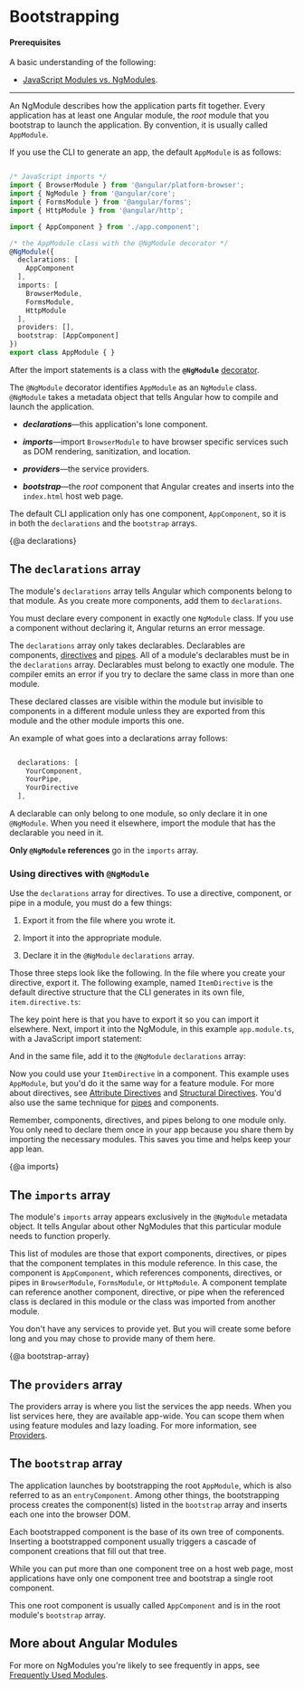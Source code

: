 # Bootstrapping

#### Prerequisites

A basic understanding of the following:

* [JavaScript Modules vs. NgModules](guide/ngmodule-vs-jsmodule).

<hr />

An NgModule describes how the application parts fit together.
Every application has at least one Angular module, the _root_ module
that you bootstrap to launch the application.
By convention, it is usually called `AppModule`.

If you use the CLI to generate an app, the default `AppModule` is as follows:

```typescript

/* JavaScript imports */
import { BrowserModule } from '@angular/platform-browser';
import { NgModule } from '@angular/core';
import { FormsModule } from '@angular/forms';
import { HttpModule } from '@angular/http';

import { AppComponent } from './app.component';

/* the AppModule class with the @NgModule decorator */
@NgModule({
  declarations: [
    AppComponent
  ],
  imports: [
    BrowserModule,
    FormsModule,
    HttpModule
  ],
  providers: [],
  bootstrap: [AppComponent]
})
export class AppModule { }

```

After the import statements is a class with the
**`@NgModule`** [decorator](guide/glossary#decorator '"Decorator" explained').

The `@NgModule` decorator identifies `AppModule` as an `NgModule` class.
`@NgModule` takes a metadata object that tells Angular how to compile and launch the application.

* **_declarations_**&mdash;this application's lone component.

* **_imports_**&mdash;import `BrowserModule` to have browser specific services such as DOM rendering, sanitization, and location.

* **_providers_**&mdash;the service providers.

* **_bootstrap_**&mdash;the _root_ component that Angular creates and inserts
into the `index.html` host web page.

The default CLI application only has one component, `AppComponent`, so it
is in both the `declarations` and the `bootstrap` arrays.

{@a declarations}

## The `declarations` array

The module's `declarations` array tells Angular which components belong to that module.
As you create more components, add them to `declarations`.

You must declare every component in exactly one `NgModule` class.
If you use a component without declaring it, Angular returns an
error message.

The `declarations` array only takes declarables. Declarables
are components, [directives](guide/attribute-directives) and [pipes](guide/pipes).
All of a module's declarables must be in the `declarations` array.
Declarables must belong to exactly one module. The compiler emits
an error if you try to declare the same class in more than one module.

These declared classes are visible within the module but invisible
to components in a different module unless they are exported from
this module and the other module imports this one.

An example of what goes into a declarations array follows:

```typescript

  declarations: [
    YourComponent,
    YourPipe,
    YourDirective
  ],

```

A declarable can only belong to one module, so only declare it in
one `@NgModule`. When you need it elsewhere,
import the module that has the declarable you need in it.

**Only `@NgModule` references** go in the `imports` array.

### Using directives with `@NgModule`

Use the `declarations` array for directives.
To use a directive, component, or pipe in a module, you must do a few things:

1. Export it from the file where you wrote it.

2. Import it into the appropriate module.

3. Declare it in the `@NgModule` `declarations` array.

Those three steps look like the following. In the file where you create your directive, export it.
The following example, named `ItemDirective` is the default directive structure that the CLI generates in its own file, `item.directive.ts`:

<code-example path="bootstrapping/src/app/item.directive.ts" region="directive" title="src/app/item.directive.ts" linenums="false">

</code-example>

The key point here is that you have to export it so you can import it elsewhere. Next, import it
into the NgModule, in this example `app.module.ts`, with a JavaScript import statement:

<code-example path="bootstrapping/src/app/app.module.ts" region="directive-import" title="src/app/app.module.ts" linenums="false">

</code-example>

And in the same file, add it to the `@NgModule` `declarations` array:

<code-example path="bootstrapping/src/app/app.module.ts" region="declarations" title="src/app/app.module.ts" linenums="false">

</code-example>

Now you could use your `ItemDirective` in a component. This example uses `AppModule`, but you'd do it the same way for a feature module. For more about directives, see [Attribute Directives](guide/attribute-directives) and [Structural Directives](guide/structural-directives). You'd also use the same technique for [pipes](guide/pipes) and components.

Remember, components, directives, and pipes belong to one module only. You only need to declare them once in your app because you share them by importing the necessary modules. This saves you time and helps keep your app lean.

{@a imports}

## The `imports` array

The module's `imports` array appears exclusively in the `@NgModule` metadata object.
It tells Angular about other NgModules that this particular module needs to function properly.

This list of modules are those that export components, directives, or pipes
that the component templates in this module reference. In this case, the component is
`AppComponent`, which references components, directives, or pipes in `BrowserModule`,
`FormsModule`, or  `HttpModule`.
A component template can reference another component, directive,
or pipe when the referenced class is declared in this module or
the class was imported from another module.

You don't have any services to provide yet.
But you will create some before long and you may chose to provide many of them here.

{@a bootstrap-array}

## The `providers` array

The providers array is where you list the services the app needs. When
you list services here, they are available app-wide. You can scope
them when using feature modules and lazy loading. For more information, see
[Providers](guide/providers).

## The `bootstrap` array

The application launches by bootstrapping the root `AppModule`, which is
also referred to as an `entryComponent`.
Among other things, the bootstrapping process creates the component(s) listed in the `bootstrap` array
and inserts each one into the browser DOM.

Each bootstrapped component is the base of its own tree of components.
Inserting a bootstrapped component usually triggers a cascade of
component creations that fill out that tree.

While you can put more than one component tree on a host web page,
most applications have only one component tree and bootstrap a single root component.

This one root component is usually called `AppComponent` and is in the
root module's `bootstrap` array.

## More about Angular Modules

For more on NgModules you're likely to see frequently in apps,
see [Frequently Used Modules](#).
